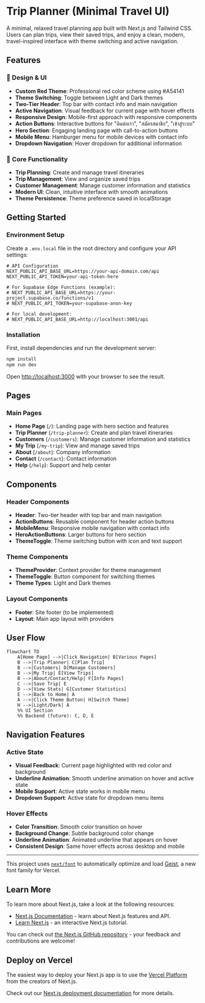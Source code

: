 # Trip Planner (Minimal Travel UI)

A minimal, relaxed travel planning app built with Next.js and Tailwind CSS. Users can plan trips, view their saved trips, and enjoy a clean, modern, travel-inspired interface with theme switching and active navigation.

## Features

### 🎨 Design & UI
- **Custom Red Theme**: Professional red color scheme using #A54141
- **Theme Switching**: Toggle between Light and Dark themes
- **Two-Tier Header**: Top bar with contact info and main navigation
- **Active Navigation**: Visual feedback for current page with hover effects
- **Responsive Design**: Mobile-first approach with responsive components
- **Action Buttons**: Interactive buttons for "ติดต่อเรา", "สมัครสมาชิก", "เข้าสู่ระบบ"
- **Hero Section**: Engaging landing page with call-to-action buttons
- **Mobile Menu**: Hamburger menu for mobile devices with contact info
- **Dropdown Navigation**: Hover dropdown for additional information

### 🚀 Core Functionality
- **Trip Planning**: Create and manage travel itineraries
- **Trip Management**: View and organize saved trips
- **Customer Management**: Manage customer information and statistics
- **Modern UI**: Clean, intuitive interface with smooth animations
- **Theme Persistence**: Theme preference saved in localStorage

## Getting Started

### Environment Setup

Create a `.env.local` file in the root directory and configure your API settings:

```env
# API Configuration
NEXT_PUBLIC_API_BASE_URL=https://your-api-domain.com/api
NEXT_PUBLIC_API_TOKEN=your-api-token-here

# For Supabase Edge Functions (example):
# NEXT_PUBLIC_API_BASE_URL=https://your-project.supabase.co/functions/v1
# NEXT_PUBLIC_API_TOKEN=your-supabase-anon-key

# For local development:
# NEXT_PUBLIC_API_BASE_URL=http://localhost:3001/api
```

### Installation

First, install dependencies and run the development server:

```bash
npm install
npm run dev
```

Open [http://localhost:3000](http://localhost:3000) with your browser to see the result.

## Pages

### Main Pages
- **Home Page** (`/`): Landing page with hero section and features
- **Trip Planner** (`/trip-planner`): Create and plan travel itineraries
- **Customers** (`/customers`): Manage customer information and statistics
- **My Trip** (`/my-trip`): View and manage saved trips
- **About** (`/about`): Company information
- **Contact** (`/contact`): Contact information
- **Help** (`/help`): Support and help center

## Components

### Header Components
- **Header**: Two-tier header with top bar and main navigation
- **ActionButtons**: Reusable component for header action buttons
- **MobileMenu**: Responsive mobile navigation with contact info
- **HeroActionButtons**: Larger buttons for hero section
- **ThemeToggle**: Theme switching button with icon and text support

### Theme Components
- **ThemeProvider**: Context provider for theme management
- **ThemeToggle**: Button component for switching themes
- **Theme Types**: Light and Dark themes

### Layout Components
- **Footer**: Site footer (to be implemented)
- **Layout**: Main app layout with providers

## User Flow

```mermaid
flowchart TD
    A[Home Page] -->|Click Navigation| B[Various Pages]
    B -->|Trip Planner| C[Plan Trip]
    B -->|Customers| D[Manage Customers]
    B -->|My Trip| E[View Trips]
    B -->|About/Contact/Help| F[Info Pages]
    C -->|Save Trip| E
    D -->|View Stats| G[Customer Statistics]
    E -->|Back to Home| A
    A -->|Click Theme Button| H[Switch Theme]
    H -->|Light/Dark| A
    %% UI Section
    %% Backend (future): C, D, E
```

## Navigation Features

### Active State
- **Visual Feedback**: Current page highlighted with red color and background
- **Underline Animation**: Smooth underline animation on hover and active state
- **Mobile Support**: Active state works in mobile menu
- **Dropdown Support**: Active state for dropdown menu items

### Hover Effects
- **Color Transition**: Smooth color transition on hover
- **Background Change**: Subtle background color change
- **Underline Animation**: Animated underline that appears on hover
- **Consistent Design**: Same hover effects across desktop and mobile

---

This project uses [`next/font`](https://nextjs.org/docs/app/building-your-application/optimizing/fonts) to automatically optimize and load [Geist](https://vercel.com/font), a new font family for Vercel.

## Learn More

To learn more about Next.js, take a look at the following resources:

- [Next.js Documentation](https://nextjs.org/docs) - learn about Next.js features and API.
- [Learn Next.js](https://nextjs.org/learn) - an interactive Next.js tutorial.

You can check out [the Next.js GitHub repository](https://github.com/vercel/next.js) - your feedback and contributions are welcome!

## Deploy on Vercel

The easiest way to deploy your Next.js app is to use the [Vercel Platform](https://vercel.com/new?utm_medium=default-template&filter=next.js&utm_source=create-next-app&utm_campaign=create-next-app-readme) from the creators of Next.js.

Check out our [Next.js deployment documentation](https://nextjs.org/docs/app/building-your-application/deploying) for more details.
